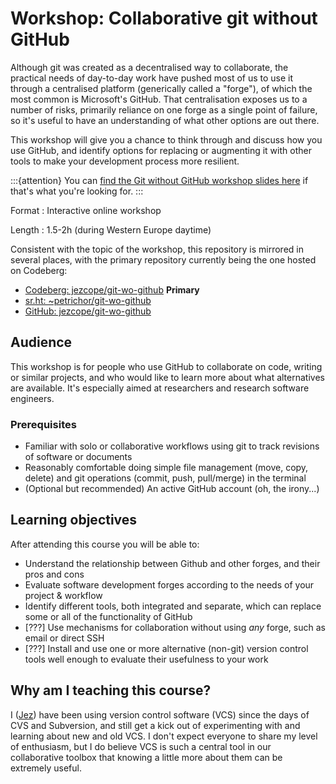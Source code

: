 # Workshop: Collaborative git without GitHub

Although git was created as a decentralised way to collaborate, the practical needs of day-to-day work have pushed most of us to use it through a centralised platform (generically called a "forge"), of which the most common is Microsoft's GitHub. That centralisation exposes us to a number of risks, primarily reliance on one forge as a single point of failure, so it's useful to have an understanding of what other options are out there.

This workshop will give you a chance to think through and discuss how you use GitHub, and identify options for replacing or augmenting it with other tools to make your development process more resilient.

:::{attention}
You can [find the Git without GitHub workshop slides here](/slides/) if that's what you're looking for.
:::

Format
: Interactive online workshop

Length
: 1.5-2h (during Western Europe daytime)

Consistent with the topic of the workshop, this repository is mirrored in several places, with the primary repository currently being the one hosted on Codeberg:

- [Codeberg: jezcope/git-wo-github](https://codeberg.org/jezcope/git-wo-github) **Primary**
- [sr.ht: ~petrichor/git-wo-github](https://sr.ht/~petrichor/git-wo-github/)
- [GitHub: jezcope/git-wo-github](https://github.com/jezcope/git-wo-github)

## Audience

This workshop is for people who use GitHub to collaborate on code, writing or similar projects, and who would like to learn more about what alternatives are available. It's especially aimed at researchers and research software engineers.

### Prerequisites

- Familiar with solo or collaborative workflows using git to track revisions of software or documents
- Reasonably comfortable doing simple file management (move, copy, delete) and git operations (commit, push, pull/merge) in the terminal
- (Optional but recommended) An active GitHub account (oh, the irony...)

## Learning objectives

After attending this course you will be able to:

- Understand the relationship between Github and other forges, and their pros and cons
- Evaluate software development forges according to the needs of your project & workflow
- Identify different tools, both integrated and separate, which can replace some or all of the functionality of GitHub
- [???] Use mechanisms for collaboration without using _any_ forge, such as email or direct SSH
- [???] Install and use one or more alternative (non-git) version control tools well enough to evaluate their usefulness to your work

## Why am I teaching this course?

I ([Jez](https://erambler.co.uk/about/)) have been using version control software (VCS) since the days of CVS and Subversion, and still get a kick out of experimenting with and learning about new and old VCS. I don't expect everyone to share my level of enthusiasm, but I do believe VCS is such a central tool in our collaborative toolbox that knowing a little more about them can be extremely useful.
